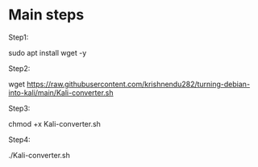 # Main steps

Step1:

sudo apt install wget -y

Step2:

wget https://raw.githubusercontent.com/krishnendu282/turning-debian-into-kali/main/Kali-converter.sh

Step3:

chmod +x Kali-converter.sh

Step4:

./Kali-converter.sh

